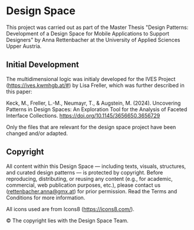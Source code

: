 # Design Space

This project was carried out as part of the Master Thesis "Design Patterns: Development of a Design Space for Mobile Applications to Support Designers" by Anna Rettenbacher at the University of Applied Sciences Upper Austria.

## Initial Development

The multidimensional logic was initialy developed for the IVES Project (https://ives.kwmhgb.at/#) by Lisa Freller, which was further described in this paper:

Keck, M., Freller, L.-M., Neumayr, T., & Augstein, M. (2024). Uncovering Patterns in Design Spaces: An Exploration Tool for the Analysis of Faceted Interface Collections. https://doi.org/10.1145/3656650.3656729 

Only the files that are relevant for the design space project have been changed and/or adapted.

## Copyright

All content within this Design Space — including texts, visuals, structures, and curated design patterns — is protected by copyright. Before reproducing, distributing, or reusing any content (e.g., for academic, commercial, web publication purposes, etc.), please contact us (rettenbacher.anna@gmx.at) for prior permission. Read the Terms and Conditions for more information.

All icons used are from Icons8 (https://icons8.com/).

© The copyright lies with the Design Space Team.
